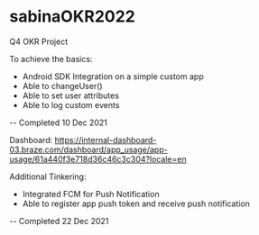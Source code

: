 # sabinaOKR2022

Q4 OKR Project

To achieve the basics:

- Android SDK Integration on a simple custom app
- Able to changeUser()
- Able to set user attributes
- Able to log custom events

-- Completed 10 Dec 2021

Dashboard: https://internal-dashboard-03.braze.com/dashboard/app_usage/app-usage/61a440f3e718d36c46c3c304?locale=en

Additional Tinkering:
- Integrated FCM for Push Notification
- Able to register app push token and receive push notification

-- Completed 22 Dec 2021
